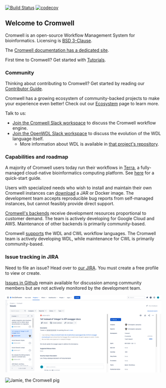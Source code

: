 [![Build Status](https://travis-ci.com/broadinstitute/cromwell.svg?branch=develop)](https://travis-ci.com/broadinstitute/cromwell?branch=develop)
[![codecov](https://codecov.io/gh/broadinstitute/cromwell/branch/develop/graph/badge.svg)](https://codecov.io/gh/broadinstitute/cromwell)

## Welcome to Cromwell

Cromwell is an open-source Workflow Management System for bioinformatics. Licensing is [BSD 3-Clause](LICENSE.txt).

The [Cromwell documentation has a dedicated site](https://cromwell.readthedocs.io/en/stable).

First time to Cromwell? Get started with [Tutorials](https://cromwell.readthedocs.io/en/stable/tutorials/FiveMinuteIntro/).

### Community

Thinking about contributing to Cromwell? Get started by reading our [Contributor Guide](CONTRIBUTING.md).

Cromwell has a growing ecosystem of community-backed projects to make your experience even better! Check out our [Ecosystem](https://cromwell.readthedocs.io/en/stable/Ecosystem/) page to learn more.

Talk to us:
- [Join the Cromwell Slack workspace](https://join.slack.com/t/cromwellhq/shared_invite/zt-dxmmrtye-JHxwKE53rfKE_ZWdOHIB4g) to discuss the Cromwell workflow engine.
- [Join the OpenWDL Slack workspace](https://join.slack.com/t/openwdl/shared_invite/zt-ctmj4mhf-cFBNxIiZYs6SY9HgM9UAVw) to discuss the evolution of the WDL language itself.
    - More information about WDL is available in [that project's repository](https://github.com/openwdl/wdl).  

### Capabilities and roadmap

A majority of Cromwell users today run their workflows in [Terra](https://app.terra.bio/), a fully-managed cloud-native bioinformatics computing platform. See [here](https://support.terra.bio/hc/en-us/articles/360036379771-Get-started-running-workflows) for a quick-start guide.

Users with specialized needs who wish to install and maintain their own Cromwell instances can [download](https://github.com/broadinstitute/cromwell/releases) a JAR or Docker image. The development team accepts reproducible bug reports from self-managed instances, but cannot feasibly provide direct support.

[Cromwell's backends](https://cromwell.readthedocs.io/en/stable/backends/Backends/) receive development resources proportional to customer demand. The team is actively developing for Google Cloud and AWS. Maintenance of other backends is primarily community-based.

Cromwell [supports](https://cromwell.readthedocs.io/en/stable/LanguageSupport/) the WDL and CWL workflow languages. The Cromwell team is actively developing WDL, while maintenance for CWL is primarily community-based.  

### Issue tracking in JIRA

<!--
AEN external issue filing tested 2020-12-08 with `oednichols@gmail.com` / `https://broadworkbench.atlassian.net/browse/CROM-6681`
-->

Need to file an issue? Head over to [our JIRA](https://broadworkbench.atlassian.net/jira/software/c/projects/CROM/issues). You must create a free profile to view or create.

[Issues in Github](https://github.com/broadinstitute/cromwell/issues) remain available for discussion among community members but are not actively monitored by the development team.

![Cromwell JIRA](docs/img/cromwell_jira.png)

![Jamie, the Cromwell pig](docs/jamie_the_cromwell_pig.png)






